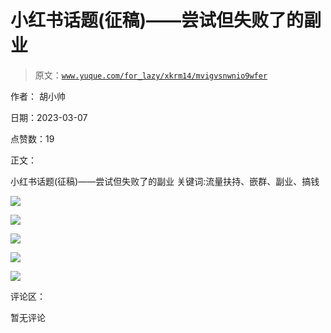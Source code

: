 # 小红书话题(征稿)——尝试但失败了的副业

> 原文：[`www.yuque.com/for_lazy/xkrm14/mvigvsnwnio9wfer`](https://www.yuque.com/for_lazy/xkrm14/mvigvsnwnio9wfer)

作者： 胡小帅 

日期：2023-03-07 

点赞数：19 

正文： 

小红书话题(征稿)——尝试但失败了的副业 关键词:流量扶持、嵌群、副业、搞钱 

![](img/9b4c4d75905a2183389a67419332907c.png)  

![](img/a9ed614b6f8fcaab00b6cd5f7ba1a710.png)  

![](img/a4e1634afee3f952ee0a427e8f66b9d1.png)  

![](img/ad3c2026cee20cfbc3fa9f7163b152cb.png)  

![](img/e4d1c67211d349f8814b77ab4f396594.png)  

评论区： 

暂无评论 

